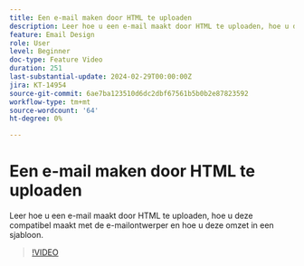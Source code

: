 ```yaml
---
title: Een e-mail maken door HTML te uploaden
description: Leer hoe u een e-mail maakt door HTML te uploaden, hoe u deze compatibel maakt met de e-mailontwerper en hoe u deze omzet in een sjabloon.
feature: Email Design
role: User
level: Beginner
doc-type: Feature Video
duration: 251
last-substantial-update: 2024-02-29T00:00:00Z
jira: KT-14954
source-git-commit: 6ae7ba123510d6dc2dbf67561b5b0b2e87823592
workflow-type: tm+mt
source-wordcount: '64'
ht-degree: 0%

---
```



# Een e-mail maken door HTML te uploaden

Leer hoe u een e-mail maakt door HTML te uploaden, hoe u deze compatibel maakt met de e-mailontwerper en hoe u deze omzet in een sjabloon.

>[!VIDEO](https://video.tv.adobe.com/v/3427633/?learn=on)
